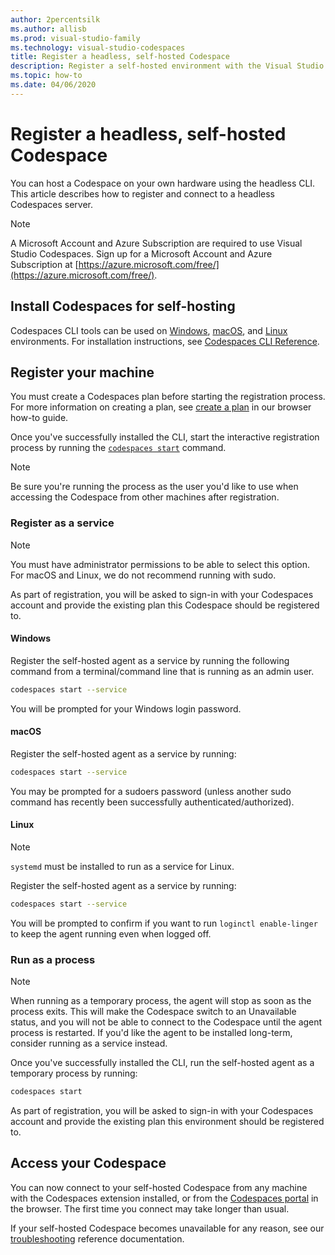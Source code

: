 ```yaml
---
author: 2percentsilk
ms.author: allisb
ms.prod: visual-studio-family
ms.technology: visual-studio-codespaces
title: Register a headless, self-hosted Codespace
description: Register a self-hosted environment with the Visual Studio Codespaces command line interface (CLI).
ms.topic: how-to
ms.date: 04/06/2020
---
```


# Register a headless, self-hosted Codespace

You can host a Codespace on your own hardware using the headless CLI. This article describes how to register and connect to a headless Codespaces server.

> [!NOTE]
> A Microsoft Account and Azure Subscription are required to use Visual Studio Codespaces. Sign up for a Microsoft Account and Azure Subscription at [https://azure.microsoft.com/free/](https://azure.microsoft.com/free/).

## Install Codespaces for self-hosting

Codespaces CLI tools can be used on [Windows](~/reference/vsonline-cli.md#windows), [macOS](~/reference/vsonline-cli.md#macos), and [Linux](~/reference/vsonline-cli.md#linux) environments. For installation instructions, see [Codespaces CLI Reference](~/reference/vsonline-cli.md#installation).

## Register your machine

You must create a Codespaces plan before starting the registration process. For more information on creating a plan, see [create a plan](browser.md#create-a-plan) in our browser how-to guide.

Once you've successfully installed the CLI, start the interactive registration process by running the [`codespaces start`](~/reference/vsonline-cli.md#start-codespaces) command.

> [!NOTE]
> Be sure you're running the process as the user you'd like to use when accessing the Codespace from other machines after registration.

### Register as a service

> [!NOTE]
> You must have administrator permissions to be able to select this option. For macOS and Linux, we do not recommend running with sudo.

As part of registration, you will be asked to sign-in with your Codespaces account and provide the existing plan this Codespace should be registered to.

#### Windows

Register the self-hosted agent as a service by running the following command from a terminal/command line that is running as an admin user.

```bash
codespaces start --service
```

You will be prompted for your Windows login password.

#### macOS

Register the self-hosted agent as a service by running:

```bash
codespaces start --service
```

You may be prompted for a sudoers password (unless another sudo command has recently been successfully authenticated/authorized).

#### Linux

>[!NOTE]
> `systemd` must be installed to run as a service for Linux.

Register the self-hosted agent as a service by running:

```bash
codespaces start --service
```

You will be prompted to confirm if you want to run `loginctl enable-linger` to keep the agent running even when logged off.

### Run as a process

> [!NOTE]
> When running as a temporary process, the agent will stop as soon as the process exits. This will make the Codespace switch to an Unavailable status,  and you will not be able to connect to the Codespace until the agent process is restarted. If you'd like the agent to be installed long-term, consider running as a service instead.

Once you've successfully installed the CLI, run the self-hosted agent as a temporary process by running:

```bash
codespaces start
```

As part of registration, you will be asked to sign-in with your Codespaces account and provide the existing plan this environment should be registered to.

## Access your Codespace

You can now connect to your self-hosted Codespace from any machine with the Codespaces extension installed, or from the [Codespaces portal](https://online.visualstudio.com/environments) in the browser. The first time you connect may take longer than usual.

If your self-hosted Codespace becomes unavailable for any reason, see our [troubleshooting](~/resources/troubleshooting.md#self-hosted-environments) reference documentation.
